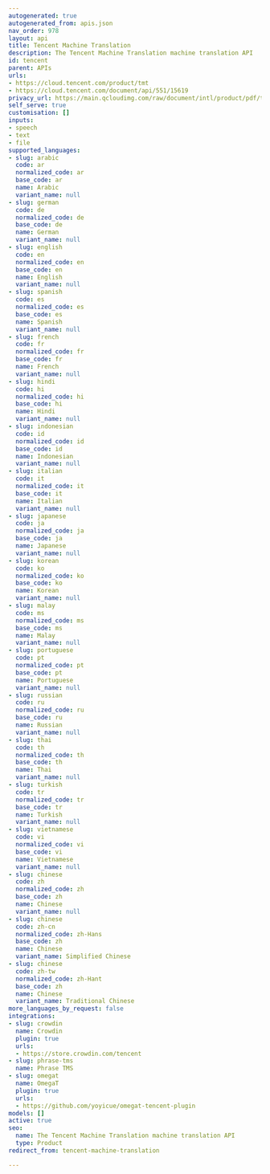 ```yaml
---
autogenerated: true
autogenerated_from: apis.json
nav_order: 978
layout: api
title: Tencent Machine Translation
description: The Tencent Machine Translation machine translation API
id: tencent
parent: APIs
urls:
- https://cloud.tencent.com/product/tmt
- https://cloud.tencent.com/document/api/551/15619
privacy_url: https://main.qcloudimg.com/raw/document/intl/product/pdf/tencent-cloud_1161_51199_en.pdf
self_serve: true
customisation: []
inputs:
- speech
- text
- file
supported_languages:
- slug: arabic
  code: ar
  normalized_code: ar
  base_code: ar
  name: Arabic
  variant_name: null
- slug: german
  code: de
  normalized_code: de
  base_code: de
  name: German
  variant_name: null
- slug: english
  code: en
  normalized_code: en
  base_code: en
  name: English
  variant_name: null
- slug: spanish
  code: es
  normalized_code: es
  base_code: es
  name: Spanish
  variant_name: null
- slug: french
  code: fr
  normalized_code: fr
  base_code: fr
  name: French
  variant_name: null
- slug: hindi
  code: hi
  normalized_code: hi
  base_code: hi
  name: Hindi
  variant_name: null
- slug: indonesian
  code: id
  normalized_code: id
  base_code: id
  name: Indonesian
  variant_name: null
- slug: italian
  code: it
  normalized_code: it
  base_code: it
  name: Italian
  variant_name: null
- slug: japanese
  code: ja
  normalized_code: ja
  base_code: ja
  name: Japanese
  variant_name: null
- slug: korean
  code: ko
  normalized_code: ko
  base_code: ko
  name: Korean
  variant_name: null
- slug: malay
  code: ms
  normalized_code: ms
  base_code: ms
  name: Malay
  variant_name: null
- slug: portuguese
  code: pt
  normalized_code: pt
  base_code: pt
  name: Portuguese
  variant_name: null
- slug: russian
  code: ru
  normalized_code: ru
  base_code: ru
  name: Russian
  variant_name: null
- slug: thai
  code: th
  normalized_code: th
  base_code: th
  name: Thai
  variant_name: null
- slug: turkish
  code: tr
  normalized_code: tr
  base_code: tr
  name: Turkish
  variant_name: null
- slug: vietnamese
  code: vi
  normalized_code: vi
  base_code: vi
  name: Vietnamese
  variant_name: null
- slug: chinese
  code: zh
  normalized_code: zh
  base_code: zh
  name: Chinese
  variant_name: null
- slug: chinese
  code: zh-cn
  normalized_code: zh-Hans
  base_code: zh
  name: Chinese
  variant_name: Simplified Chinese
- slug: chinese
  code: zh-tw
  normalized_code: zh-Hant
  base_code: zh
  name: Chinese
  variant_name: Traditional Chinese
more_languages_by_request: false
integrations:
- slug: crowdin
  name: Crowdin
  plugin: true
  urls:
  - https://store.crowdin.com/tencent
- slug: phrase-tms
  name: Phrase TMS
- slug: omegat
  name: OmegaT
  plugin: true
  urls:
  - https://github.com/yoyicue/omegat-tencent-plugin
models: []
active: true
seo:
  name: The Tencent Machine Translation machine translation API
  type: Product
redirect_from: tencent-machine-translation

---
```


